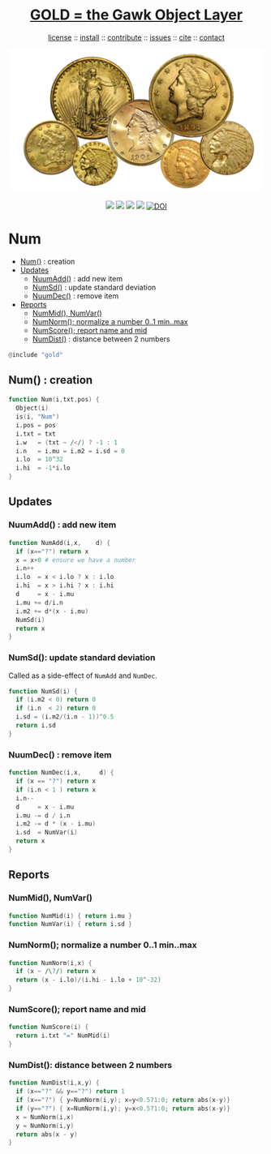 <a name=top>
<h1 align=center>
   <a href="https://github.com/golden/dev/blob/master/README.md#top">
     GOLD = the Gawk Object Layer
   </a>
</h1>
<p align=center>
   <a    href="https://github.com/golden/dev/blob/master/LICENSE.md#top">license</a>
   :: <a href="https://github.com/golden/dev/blob/master/INSTALL.md#top">install</a>
   :: <a href="https://github.com/golden/dev/blob/master/CONTRIBUTE.md#top">contribute</a>
   :: <a href="https://github.com/golden/dev/issues">issues</a>
   :: <a href="https://github.com/golden/dev/blob/master/CITATION.md#top">cite</a>
   :: <a href="https://github.com/golden/dev/blob/master/CONTACT.md#top">contact</a>
</p>
<p align=center>
   <img width=600 src="https://github.com/golden/dev/raw/master/etc/img/coins.png">
</p>
<p align=center>
   <img src="https://img.shields.io/badge/language-gawk-orange">
   <img src="https://img.shields.io/badge/purpose-ai,se-blueviolet">
   <img src="https://img.shields.io/badge/platform-mac,*nux-informational">
   <a href="https://travis-ci.org/github/golden/dev"> <img src="https://travis-ci.org/golden/dev.svg?branch=master"></a>
   <a href="https://doi.org/10.5281/zenodo.3887420"><img src="https://zenodo.org/badge/DOI/10.5281/zenodo.3887420.svg" alt="DOI"></a>
</p>

# Num

- [Num()](#num--creation) : creation
- [Updates](#updates) 
    - [NuumAdd()](#nuumadd--add-new-item) : add new item
    - [NumSd()](#numsd-update-standard-deviation) : update standard deviation
    - [NuumDec()](#nuumdec--remove-item) : remove item
- [Reports](#reports) 
    - [NumMid(),  NumVar()](#nummid--numvar) 
    - [NumNorm(); normalize a number 0..1 min..max](#numnorm-normalize-a-number-01-minmax) 
    - [NumScore(); report name and mid](#numscore-report-name-and-mid) 
    - [NumDist()](#numdist-distance-between-2-numbers) : distance between 2 numbers

```awk
@include "gold"
```

## Num() : creation

```awk
function Num(i,txt,pos) {
  Object(i)
  is(i, "Num")
  i.pos = pos
  i.txt = txt
  i.w   = (txt ~ /</) ? -1 : 1
  i.n   = i.mu = i.m2 = i.sd = 0
  i.lo  = 10^32
  i.hi  = -1*i.lo
}
```

## Updates

### NuumAdd() : add new item

```awk
function NumAdd(i,x,    d) {
  if (x=="?") return x
  x = x+0 # ensure we have a number
  i.n++
  i.lo  = x < i.lo ? x : i.lo
  i.hi  = x > i.hi ? x : i.hi
  d     = x - i.mu
  i.mu += d/i.n
  i.m2 += d*(x - i.mu)
  NumSd(i)
  return x
}
```
### NumSd(): update standard deviation

Called as a side-effect of `NumAdd` and `NumDec`.

```awk
function NumSd(i) {
  if (i.m2 < 0) return 0
  if (i.n  < 2) return 0
  i.sd = (i.m2/(i.n - 1))^0.5
  return i.sd
}
```

### NuumDec() : remove item

```awk
function NumDec(i,x,     d) {
  if (x == "?") return x
  if (i.n < 1 ) return x
  i.n--
  d     = x - i.mu
  i.mu -= d / i.n
  i.m2 -= d * (x - i.mu)
  i.sd  = NumVar(i)
  return x
}
```
## Reports

###  NumMid(),  NumVar()

```awk
function NumMid(i) { return i.mu }
function NumVar(i) { return i.sd }
```
###  NumNorm(); normalize a number 0..1 min..max

```awk
function NumNorm(i,x) {
  if (x ~ /\?/) return x
  return (x - i.lo)/(i.hi - i.lo + 10^-32)
}
```
###  NumScore(); report name and mid

```awk
function NumScore(i) {
  return i.txt "=" NumMid(i)
}
```
### NumDist(): distance between 2 numbers

```awk
function NumDist(i,x,y) {
  if (x=="?" && y=="?") return 1
  if (x=="?") { y=NumNorm(i,y); x=y<0.5?1:0; return abs(x-y)}
  if (y=="?") { x=NumNorm(i,y); y=x<0.5?1:0; return abs(x-y)}
  x = NumNorm(i,x)
  y = NumNorm(i,y)
  return abs(x - y) 
}
```

